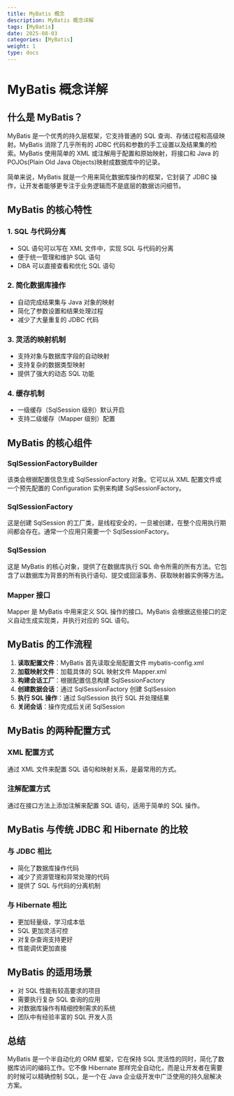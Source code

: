 ```yaml
---
title: MyBatis 概念
description: MyBatis 概念详解
tags: [MyBatis]
date: 2025-08-03
categories: [MyBatis]
weight: 1
type: docs
---
```

# MyBatis 概念详解

## 什么是 MyBatis？

MyBatis 是一个优秀的持久层框架，它支持普通的 SQL 查询、存储过程和高级映射。MyBatis 消除了几乎所有的 JDBC 代码和参数的手工设置以及结果集的检索。MyBatis 使用简单的 XML 或注解用于配置和原始映射，将接口和 Java 的 POJOs(Plain Old Java Objects)映射成数据库中的记录。

简单来说，MyBatis 就是一个用来简化数据库操作的框架，它封装了 JDBC 操作，让开发者能够更专注于业务逻辑而不是底层的数据访问细节。

## MyBatis 的核心特性

### 1. SQL 与代码分离
- SQL 语句可以写在 XML 文件中，实现 SQL 与代码的分离
- 便于统一管理和维护 SQL 语句
- DBA 可以直接查看和优化 SQL 语句

### 2. 简化数据库操作
- 自动完成结果集与 Java 对象的映射
- 简化了参数设置和结果处理过程
- 减少了大量重复的 JDBC 代码

### 3. 灵活的映射机制
- 支持对象与数据库字段的自动映射
- 支持复杂的数据类型映射
- 提供了强大的动态 SQL 功能

### 4. 缓存机制
- 一级缓存（SqlSession 级别）默认开启
- 支持二级缓存（Mapper 级别）配置

## MyBatis 的核心组件

### SqlSessionFactoryBuilder
该类会根据配置信息生成 SqlSessionFactory 对象。它可以从 XML 配置文件或一个预先配置的 Configuration 实例来构建 SqlSessionFactory。

### SqlSessionFactory
这是创建 SqlSession 的工厂类，是线程安全的，一旦被创建，在整个应用执行期间都会存在。通常一个应用只需要一个 SqlSessionFactory。

### SqlSession
这是 MyBatis 的核心对象，提供了在数据库执行 SQL 命令所需的所有方法。它包含了以数据库为背景的所有执行语句、提交或回滚事务、获取映射器实例等方法。

### Mapper 接口
Mapper 是 MyBatis 中用来定义 SQL 操作的接口。MyBatis 会根据这些接口的定义自动生成实现类，并执行对应的 SQL 语句。

## MyBatis 的工作流程

1. **读取配置文件**：MyBatis 首先读取全局配置文件 mybatis-config.xml
2. **加载映射文件**：加载具体的 SQL 映射文件 Mapper.xml
3. **构建会话工厂**：根据配置信息构建 SqlSessionFactory
4. **创建数据会话**：通过 SqlSessionFactory 创建 SqlSession
5. **执行 SQL 操作**：通过 SqlSession 执行 SQL 并处理结果
6. **关闭会话**：操作完成后关闭 SqlSession

## MyBatis 的两种配置方式

### XML 配置方式
通过 XML 文件来配置 SQL 语句和映射关系，是最常用的方式。

### 注解配置方式
通过在接口方法上添加注解来配置 SQL 语句，适用于简单的 SQL 操作。

## MyBatis 与传统 JDBC 和 Hibernate 的比较

### 与 JDBC 相比
- 简化了数据库操作代码
- 减少了资源管理和异常处理的代码
- 提供了 SQL 与代码的分离机制

### 与 Hibernate 相比
- 更加轻量级，学习成本低
- SQL 更加灵活可控
- 对复杂查询支持更好
- 性能调优更加直接

## MyBatis 的适用场景

- 对 SQL 性能有较高要求的项目
- 需要执行复杂 SQL 查询的应用
- 对数据库操作有精细控制需求的系统
- 团队中有经验丰富的 SQL 开发人员

## 总结

MyBatis 是一个半自动化的 ORM 框架，它在保持 SQL 灵活性的同时，简化了数据库访问的编码工作。它不像 Hibernate 那样完全自动化，而是让开发者在需要的时候可以精确控制 SQL，是一个在 Java 企业级开发中广泛使用的持久层解决方案。